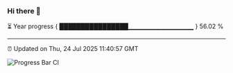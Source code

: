 ### Hi there 👋

⏳ Year progress { ████████████████▁▁▁▁▁▁▁▁▁▁▁▁▁▁ } 56.02 %

---

⏰ Updated on Thu, 24 Jul 2025 11:40:57 GMT

![Progress Bar CI](https://github.com/IshwaranRudhara/GIT-ACTION/workflows/Progress%20Bar%20CI/badge.svg)
